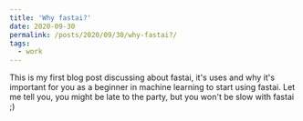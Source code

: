```yaml
---
title: 'Why fastai?'
date: 2020-09-30
permalink: /posts/2020/09/30/why-fastai?/
tags:
  - work
---
```


This is my first blog post discussing about fastai, it's uses and why it's important for you as a beginner in machine learning to start using fastai. Let me tell you, you might be late to the party, but you won't be slow with fastai ;)

 
